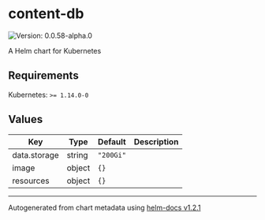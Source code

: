 # content-db

![Version: 0.0.58-alpha.0](https://img.shields.io/badge/Version-0.0.58--alpha.0-informational?style=flat-square)

A Helm chart for Kubernetes

## Requirements

Kubernetes: `>= 1.14.0-0`

## Values

| Key | Type | Default | Description |
|-----|------|---------|-------------|
| data.storage | string | `"200Gi"` |  |
| image | object | `{}` |  |
| resources | object | `{}` |  |

----------------------------------------------
Autogenerated from chart metadata using [helm-docs v1.2.1](https://github.com/norwoodj/helm-docs/releases/v1.2.1)
